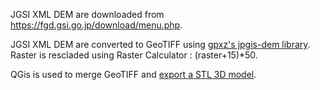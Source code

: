 JGSI XML DEM are downloaded from https://fgd.gsi.go.jp/download/menu.php.

JGSI XML DEM are converted to GeoTIFF using [gpxz's jpgis-dem library](https://github.com/gpxz/jpgis-dem). Raster is rescladed using Raster Calculator : (raster+15)*50.

QGis is used to merge GeoTIFF and [export a STL 3D model](https://youtu.be/0DRiqX20-68?si=bcVnkgaK5_jscTxQ).
